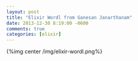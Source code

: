 ```yaml
---
layout: post
title: "Elixir Wordl from Ganesan Janarthanam"
date: 2013-12-30 8:19:00 -0600
comments: true
categories: [elixir]
---
```


  
{%img center /img/elixir-wordl.png%}




    
